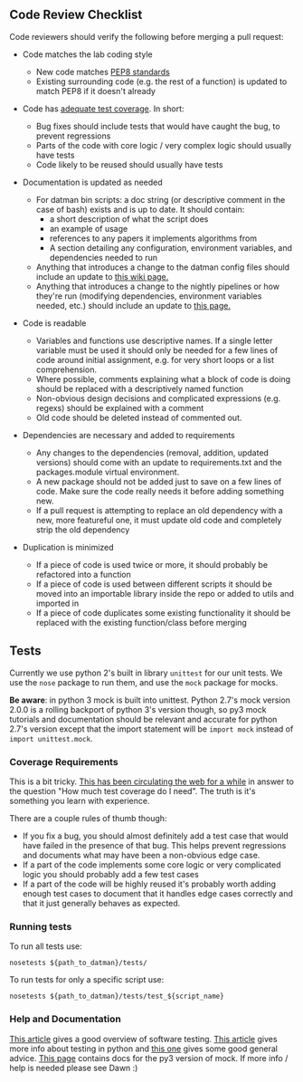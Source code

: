 ## Code Review Checklist
Code reviewers should verify the following before merging a pull request:

  * Code matches the lab coding style
     * New code matches [PEP8 standards](https://www.python.org/dev/peps/pep-0008/)
     * Existing surrounding code (e.g. the rest of a function) is updated to match PEP8 if it doesn't already

  * Code has [adequate test coverage](#tests). In short:
     * Bug fixes should include tests that would have caught the bug, to prevent regressions
     * Parts of the code with core logic / very complex logic should usually have tests
     * Code likely to be reused should usually have tests

  * Documentation is updated as needed
    * For datman bin scripts: a doc string (or descriptive comment in the case of bash) exists and is up to date. It should contain:
      * a short description of what the script does
      * an example of usage
      * references to any papers it implements algorithms from
      * A section detailing any configuration, environment variables, and dependencies needed to run
    * Anything that introduces a change to the datman config files should include an update to [this wiki page.](https://github.com/TIGRLab/datman/wiki/Datman-Config)
    * Anything that introduces a change to the nightly pipelines or how they're run (modifying dependencies, environment variables needed, etc.) should include an update to [this page.](https://github.com/TIGRLab/documentation/wiki/Nightly-Pipelines)

  * Code is readable
    * Variables and functions use descriptive names. If a single letter variable must be used it should only be needed for a few lines of code around initial assignment, e.g. for very short loops or a list comprehension.
    * Where possible, comments explaining what a block of code is doing should be replaced with a descriptively named function
    * Non-obvious design decisions and complicated expressions (e.g. regexs) should be explained with a comment
    * Old code should be deleted instead of commented out. 

  * Dependencies are necessary and added to requirements
    * Any changes to the dependencies (removal, addition, updated versions) should come with an update to requirements.txt and the packages.module virtual environment.
    * A new package should not be added just to save on a few lines of code. Make sure the code really needs it before adding something new. 
    * If a pull request is attempting to replace an old dependency with a new, more featureful one, it must update old code and completely strip the old dependency

  * Duplication is minimized
    * If a piece of code is used twice or more, it should probably be refactored into a function
    * If a piece of code is used between different scripts it should be moved into an importable library inside the repo or added to utils and imported in
    * If a piece of code duplicates some existing functionality it should be replaced with the existing function/class before merging 

## Tests
Currently we use python 2's built in library `unittest` for our unit tests. We use the `nose` package to run them, and use the `mock` package for mocks. 

**Be aware**: in python 3 mock is built into unittest. Python 2.7's mock version 2.0.0 is a rolling backport of python 3's version though, so py3 mock tutorials and documentation should be relevant and accurate for python 2.7's version except that the import statement will be `import mock` instead of `import unittest.mock`.

### Coverage Requirements
This is a bit tricky. [This has been circulating the web for a while](https://stackoverflow.com/a/90021) in answer to the question "How much test coverage do I need". The truth is it's something you learn with experience. 

There are a couple rules of thumb though:
- If you fix a bug, you should almost definitely add a test case that would have failed in the presence of that bug. This helps prevent regressions and documents what may have been a non-obvious edge case.
- If a part of the code implements some core logic or very complicated logic you should probably add a few test cases
- If a part of the code will be highly reused it's probably worth adding enough test cases to document that it handles edge cases correctly and that it just generally behaves as expected.

### Running tests
To run all tests use:
```
nosetests ${path_to_datman}/tests/
```
To run tests for only a specific script use:
```
nosetests ${path_to_datman}/tests/test_${script_name}
```

### Help and Documentation
[This article](https://www.toptal.com/qa/how-to-write-testable-code-and-why-it-matters) gives a good overview of software testing. [This article](https://jeffknupp.com/blog/2013/12/09/improve-your-python-understanding-unit-testing/) gives more info about testing in python and [this one](http://docs.python-guide.org/en/latest/writing/tests/) gives some good general advice. [This page](https://docs.python.org/dev/library/unittest.mock.html) contains docs for the py3 version of mock. If more info / help is needed please see Dawn :) 
